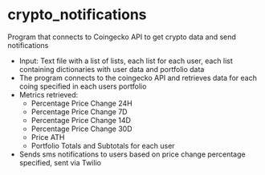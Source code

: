 # crypto_notifications
Program that connects to Coingecko API to get crypto data and send notifications

* Input: Text file with a list of lists, each list for each user, each list containing dictionaries with user data and portfolio data
* The program connects to the coingecko API and retrieves data for each coing specified in each users portfolio
* Metrics retrieved:
  * Percentage Price Change 24H
  * Percentage Price Change 7D
  * Percentage Price Change 14D
  * Percentage Price Change 30D
  * Price ATH
  * Portfolio Totals and Subtotals for each user
* Sends sms notifications to users based on price change percentage specified, sent via Twilio
  
  
